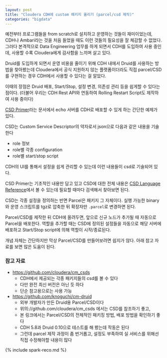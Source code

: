 ```yaml
---
layout: post
title: "Cloudera CDH에 custom 패키지 올리기 (parcel/csd 제작)"
categories: "bigdata"
---
```


예전부터 프로그램들을 from scratch로 설치하고 운영하는 것들이 재미이었는데, CDH나 Ambari라는 것을 처음 들었을 때도 이런 것들의 필요성을 잘 체감할 수 없었다.  그러다 본격적으로 Data Engineering 업무를 하게 되면서 CDH를 도입하여 사용 중인데, 사용할 수록 Cloudera에게 감사함을 느끼며 살고 있다.

Druid를 도입하게 되면서 운영 비용을 줄이기 위해 CDH 내에서 Druid를 사용하는 방법을 찾아봤는데 Cloudera에서 공식 지원하지 않는 플랫폼이더라도 직접 parcel/CSD를 구현하는 경우 CDH에서 사용할 수 있다는 걸 알았다.

이때의 장점은 Druid 배포, Start/Stop, 설정 변경, 의존성 관리 등을 쉽게할 수 있다는 점이다. (더불어 우리는 CDH Rest API와 연동하여 Rolling Restart Script도 제작하여 사용 중이다)

[CSD Primer](https://github.com/cloudera/cm_ext/wiki/CSD-Primer)라는 문서에서 echo 서버를 CDH로 배포할 수 있게 하는 간단한 예제가 있다.

CSD는 Custom Service Descriptor의 약자로서 json으로 다음과 같은 내용을 기술한다

- role 정보
- role별 각종 configuration
- role별 start/stop script

CDH의 UI를 통해서 설정을 쉽게 관리할 수 있는데 이런 내용들이 csd로 기술되어 있다.

CSD Primer는 기초적인 내용만 담고 있고 CSD에 대한 전체 내용은 [CSD Language Reference](https://github.com/cloudera/cm_ext/wiki/Service-Descriptor-Language-Reference)에서 볼 수 있는데 필요할 때마다 검색해서 찾아보면 된다.

CSD는 각종 설정을 정의하는 반면 Parcel은 패키지 그 자체이다. 실행 가능한 binary와 운영 스크립트를 tgz로 압축한 뒤 확장자만 `.parcel`로 변경하면 된다.

Parcel/CSD를 제작한 뒤 CDH에 올려두면, 앞으로 신규 노드가 추가될 때 자동으로 Parcel을 배포한다. 역할을 추가할 때는 CSD에 정의된 설정들을 자동으로 해당 서버에 배포하고 Start/Stop script에 의해 역할이 시작/종료된다.

개념 자체는 간단하지만 막상 Parcel/CSD를 만들어보려면 쉽지가 않다. 아래 참고 자료를 보면 많은 도움이 된다.

### 참고 자료

- https://github.com/cloudera/cm_csds
    - CDH에서 제공되는 각종 패키지들의 csd를 볼 수 있다
    - 다만 완전 최신 버전은 아닌 듯 하다
    - 단순 참고용으로는 사용 가능
- https://github.com/knoguchi/cm-druid
    - 외부 개발자가 만든 Druid용 Parcel/CSD이다
    - 위의://github.com/cloudera/cm_csds 에서는 CSD를 참조하기 좋고,
    - 본 링크에서는 Parcel/CSD의 전체적인 패키징 방법, 배포 방법을 확인하기 좋다
    - CDH 5.8과 Druid 0.10으로 테스트를 해 봤는데 작동은 된다
    - 그런데 parcel 제작 과정이 좀 번거롭고, 설정도 부족하여 실 서비스를 위해선 직접 수정해야할 내용이 많다

{% include spark-reco.md %}
